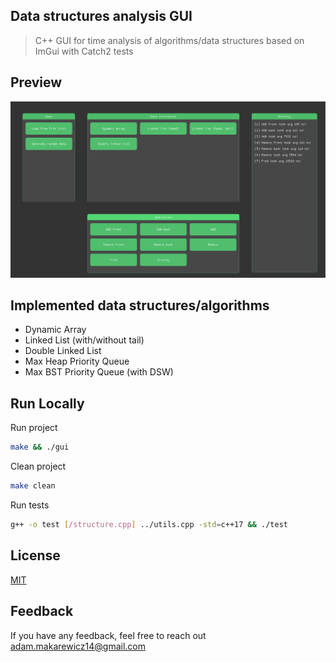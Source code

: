 
## Data structures analysis GUI

> C++ GUI for time analysis of algorithms/data structures based on ImGui with Catch2 tests


## Preview
![Alt text](showcase.jpg)

## Implemented data structures/algorithms
- Dynamic Array
- Linked List (with/without tail)
- Double Linked List
- Max Heap Priority Queue
- Max BST Priority Queue (with DSW)


## Run Locally

Run project
```bash
make && ./gui
```

Clean project
```bash
make clean
```

Run tests
```bash
g++ -o test [/structure.cpp] ../utils.cpp -std=c++17 && ./test
```

## License

[MIT](LICENSE.md)


## Feedback

If you have any feedback, feel free to reach out adam.makarewicz14@gmail.com
